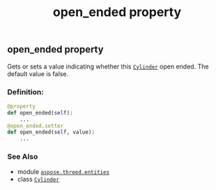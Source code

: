 ﻿---
title: open_ended property
second_title: Aspose.3D for Python via .NET API References
description: 
type: docs
weight: 180
url: /python-net/aspose.threed.entities/cylinder/open_ended/
is_root: false
---

## open_ended property


Gets or sets a value indicating whether this [`Cylinder`](/3d/python-net/aspose.threed.entities/cylinder) open ended.
The default value is false.
### Definition:
```python
@property
def open_ended(self):
    ...
@open_ended.setter
def open_ended(self, value):
    ...
```

### See Also
* module [`aspose.threed.entities`](../../)
* class [`Cylinder`](/3d/python-net/aspose.threed.entities/cylinder)
